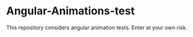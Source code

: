 # Angular-Animations-test
 This repository considers angular animation tests. Enter at your own risk.

